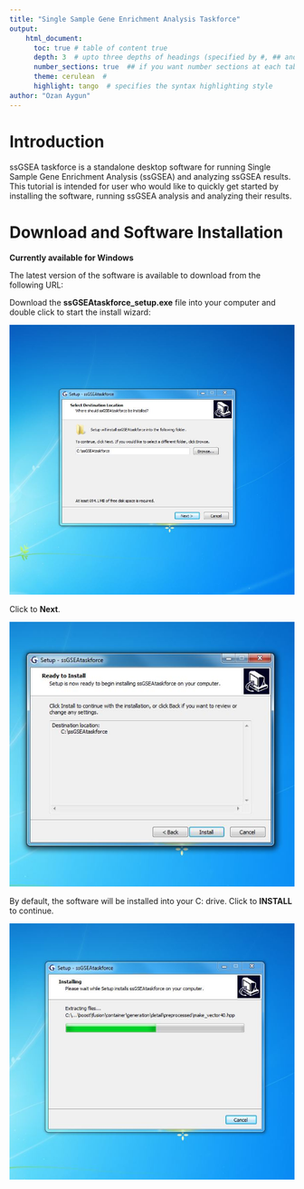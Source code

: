 ```yaml
---
title: "Single Sample Gene Enrichment Analysis Taskforce"
output: 
    html_document:
      toc: true # table of content true
      depth: 3  # upto three depths of headings (specified by #, ## and ###)
      number_sections: true  ## if you want number sections at each table header
      theme: cerulean  #
      highlight: tango  # specifies the syntax highlighting style
author: "Ozan Aygun"
---
```



# Introduction

ssGSEA taskforce is a standalone desktop software for running Single Sample Gene Enrichment Analysis (ssGSEA) and analyzing ssGSEA results. This tutorial is intended for user who would like to quickly get started by installing the software, running ssGSEA analysis and analyzing their results.

# Download and Software Installation

**Currently available for Windows**

The latest version of the software is available to download from the following URL:


Download the **ssGSEAtaskforce_setup.exe** file into your computer and double click to start the install wizard:

![](Figures/Capture8.JPG)

Click to **Next**.

![](Figures/Capture9.JPG)

By default, the software will be installed into your C: drive. Click to **INSTALL** to continue.

![](Figures/Capture11.JPG)

